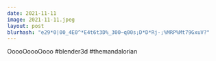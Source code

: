 ```yaml
---
date: 2021-11-11
image: 2021-11-11.jpeg
layout: post
blurhash: "e29*0|00_4E0^*E4t6t3D%_300~q00s;D*D*Rj-;%MRP%Mt79GxuV?"
---
```


OoooOoooOooo #blender3d #themandalorian
